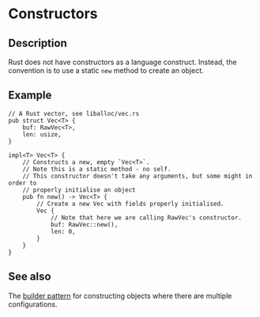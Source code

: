 # Constructors

## Description

Rust does not have constructors as a language construct. Instead, the
convention is to use a static `new` method to create an object.

## Example

```rust,ignore
// A Rust vector, see liballoc/vec.rs
pub struct Vec<T> {
    buf: RawVec<T>,
    len: usize,
}

impl<T> Vec<T> {
    // Constructs a new, empty `Vec<T>`.
    // Note this is a static method - no self.
    // This constructor doesn't take any arguments, but some might in order to
    // properly initialise an object
    pub fn new() -> Vec<T> {
        // Create a new Vec with fields properly initialised.
        Vec {
            // Note that here we are calling RawVec's constructor.
            buf: RawVec::new(),
            len: 0,
        }
    }
}
```

## See also

The [builder pattern](../patterns/builder.md) for constructing objects where
there are multiple configurations.
